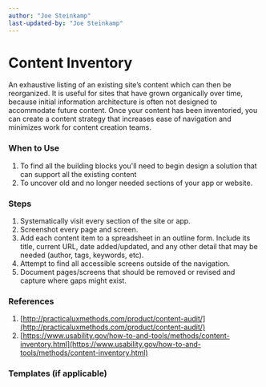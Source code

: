 ```yaml
---
author: "Joe Steinkamp"
last-updated-by: "Joe Steinkamp"
---
```


# Content Inventory

An exhaustive listing of an existing site’s content which can then be reorganized. It is useful for sites that have grown organically over time, because initial information architecture is often not designed to accommodate future content. Once your content has been inventoried, you can create a content strategy that increases ease of navigation and minimizes work for content creation teams.

### When to Use

1. To find all the building blocks you'll need to begin design a solution that can support all the existing content
2. To uncover old and no longer needed sections of your app or website.

### Steps

1. Systematically visit every section of the site or app.
2. Screenshot every page and screen.
3. Add each content item to a spreadsheet
   in an outline form. Include its title, current URL, date added/updated, and any other detail that may be needed \(author, tags, keywords, etc\).
4. Attempt to find all accessible screens outside of the navigation.
5. Document pages/screens that should be removed or revised and capture where gaps might exist.

### References

1. [http://practicaluxmethods.com/product/content-audit/](http://practicaluxmethods.com/product/content-audit/)
2. [https://www.usability.gov/how-to-and-tools/methods/content-inventory.html](https://www.usability.gov/how-to-and-tools/methods/content-inventory.html)

### Templates \(if applicable\)



